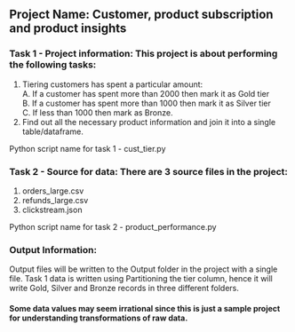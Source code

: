 ## Project Name: Customer, product subscription and product insights

### Task 1 - Project information: This project is about performing the following tasks:
1. Tiering customers has spent a particular amount:<br>
    A. If a customer has spent more than 2000 then mark it as Gold tier<br>
    B. If a customer has spent more than 1000 then mark it as Silver tier<br>
    C. If less than 1000 then mark as Bronze.<br>
2. Find out all the necessary product information and join it into a single table/dataframe.

Python script name for task 1 - cust_tier.py

### Task 2 - Source for data: There are 3 source files in the project:
1. orders_large.csv
2. refunds_large.csv
3. clickstream.json

Python script name for task 2 - product_performance.py

### Output Information:
Output files will be written to the Output folder in the project with a single file.
Task 1 data is written using Partitioning the tier column, hence it will write Gold, Silver and Bronze records in three different folders.

#### Some data values may seem irrational since this is just a sample project for understanding transformations of raw data.